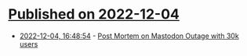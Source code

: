 # [Published on 2022-12-04](index.md)

* [2022-12-04, 16:48:54](https://news.ycombinator.com/item?id=33855250) - [Post Mortem on Mastodon Outage with 30k users](https://community.hachyderm.io/blog/2022/12/03/leaving-the-basement/)
